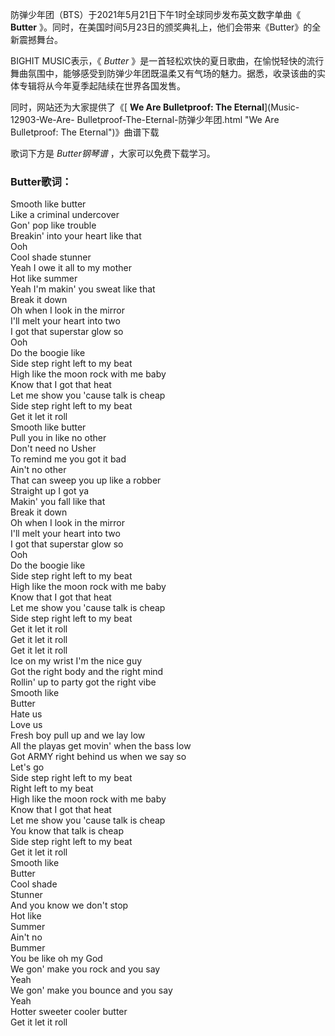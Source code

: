 

防弹少年团（BTS）于2021年5月21日下午1时全球同步发布英文数字单曲《 **Butter**
》。同时，在美国时间5月23日的颁奖典礼上，他们会带来《Butter》的全新震撼舞台。

BIGHIT MUSIC表示，《 _Butter_
》是一首轻松欢快的夏日歌曲，在愉悦轻快的流行舞曲氛围中，能够感受到防弹少年团既温柔又有气场的魅力。据悉，收录该曲的实体专辑将从今年夏季起陆续在世界各国发售。

同时，网站还为大家提供了《[ **We Are Bulletproof: The Eternal**](Music-12903-We-Are-
Bulletproof-The-Eternal-防弹少年团.html "We Are Bulletproof: The Eternal")》曲谱下载

歌词下方是 _Butter钢琴谱_ ，大家可以免费下载学习。

### Butter歌词：

Smooth like butter  
Like a criminal undercover  
Gon' pop like trouble  
Breakin' into your heart like that  
Ooh  
Cool shade stunner  
Yeah I owe it all to my mother  
Hot like summer  
Yeah I'm makin' you sweat like that  
Break it down  
Oh when I look in the mirror  
I'll melt your heart into two  
I got that superstar glow so  
Ooh  
Do the boogie like  
Side step right left to my beat  
High like the moon rock with me baby  
Know that I got that heat  
Let me show you 'cause talk is cheap  
Side step right left to my beat  
Get it let it roll  
Smooth like butter  
Pull you in like no other  
Don't need no Usher  
To remind me you got it bad  
Ain't no other  
That can sweep you up like a robber  
Straight up I got ya  
Makin' you fall like that  
Break it down  
Oh when I look in the mirror  
I'll melt your heart into two  
I got that superstar glow so  
Ooh  
Do the boogie like  
Side step right left to my beat  
High like the moon rock with me baby  
Know that I got that heat  
Let me show you 'cause talk is cheap  
Side step right left to my beat  
Get it let it roll  
Get it let it roll  
Get it let it roll  
Ice on my wrist I'm the nice guy  
Got the right body and the right mind  
Rollin' up to party got the right vibe  
Smooth like  
Butter  
Hate us  
Love us  
Fresh boy pull up and we lay low  
All the playas get movin' when the bass low  
Got ARMY right behind us when we say so  
Let's go  
Side step right left to my beat  
Right left to my beat  
High like the moon rock with me baby  
Know that I got that heat  
Let me show you 'cause talk is cheap  
You know that talk is cheap  
Side step right left to my beat  
Get it let it roll  
Smooth like  
Butter  
Cool shade  
Stunner  
And you know we don't stop  
Hot like  
Summer  
Ain't no  
Bummer  
You be like oh my God  
We gon' make you rock and you say  
Yeah  
We gon' make you bounce and you say  
Yeah  
Hotter sweeter cooler butter  
Get it let it roll

